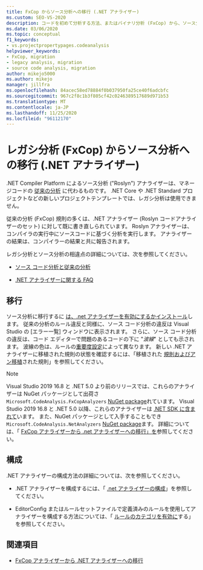 ```yaml
---
title: FxCop からソース分析への移行 (.NET アナライザー)
ms.custom: SEO-VS-2020
description: コードを初めて分析する方法、またはバイナリ分析 (FxCop) から、ソース分析を使用してマネージコードを分析する新しい方法 (.NET アナライザー) に移行する方法について説明します。
ms.date: 03/06/2020
ms.topic: conceptual
f1_keywords:
- vs.projectpropertypages.codeanalysis
helpviewer_keywords:
- FxCop, migration
- legacy analysis, migration
- source code analysis, migration
author: mikejo5000
ms.author: mikejo
manager: jillfra
ms.openlocfilehash: 84acec58ed78884f0b037950fa25ce40f6adcbfc
ms.sourcegitcommit: 967c2f8c1b3f805cf42c0246389517689d971b53
ms.translationtype: MT
ms.contentlocale: ja-JP
ms.lasthandoff: 11/25/2020
ms.locfileid: "96112170"
---
```

# <a name="migrate-from-legacy-analysis-fxcop-to-source-analysis-net-analyzers"></a>レガシ分析 (FxCop) からソース分析への移行 (.NET アナライザー)

.NET Compiler Platform によるソース分析 ("Roslyn") アナライザーは、マネージコードの [従来の分析](../code-quality/code-analysis-for-managed-code-overview.md) に代わるものです。 .NET Core や .NET Standard プロジェクトなどの新しいプロジェクトテンプレートでは、レガシ分析は使用できません。

従来の分析 (FxCop) 規則の多くは、.NET アナライザー (Roslyn コードアナライザーのセット) に対して既に書き直しられています。 Roslyn アナライザーは、コンパイラの実行中にソースコードに基づく分析を実行します。 アナライザーの結果は、コンパイラーの結果と共に報告されます。

レガシ分析とソース分析の相違点の詳細については、次を参照してください。

- [ソース コード分析と従来の分析](../code-quality/net-analyzers-faq.md#whats-the-difference-between-legacy-fxcop-and-net-analyzers)

- [.NET アナライザーに関する FAQ](../code-quality/net-analyzers-faq.md)

## <a name="migration"></a>移行

ソース分析に移行するに [は、.net アナライザーを有効にするかインストール](install-net-analyzers.md)します。 従来の分析のルール違反と同様に、ソース コード分析の違反は Visual Studio の [エラー一覧] ウィンドウに表示されます。 さらに、ソース コード分析の違反は、コード エディターで問題のあるコードの下に "*波線*" としても示されます。 波線の色は、ルールの[重要度設定](../code-quality/use-roslyn-analyzers.md#configure-severity-levels)によって異なります。 新しい .NET アナライザーに移植された規則の状態を確認するには、「移植された [規則およびアン移植](../code-quality/fxcop-rule-port-status.md)された規則」を参照してください。

> [!NOTE]
> Visual Studio 2019 16.8 と .NET 5.0 より前のリリースでは、これらのアナライザーは NuGet パッケージとして出荷さ `Microsoft.CodeAnalysis.FxCopAnalyzers` [NuGet package](https://www.nuget.org/packages/Microsoft.CodeAnalysis.FxCopAnalyzers)れています。 Visual Studio 2019 16.8 と .NET 5.0 以降、これらのアナライザーは [.NET SDK に含まれて](/dotnet/fundamentals/code-analysis/overview)います。 また、NuGet パッケージとして入手することもでき `Microsoft.CodeAnalysis.NetAnalyzers` [NuGet package](https://www.nuget.org/packages/Microsoft.CodeAnalysis.NetAnalyzers)ます。 詳細については、「 [FxCop アナライザーから .net アナライザーへの移行」を](migrate-from-fxcop-analyzers-to-net-analyzers.md)参照してください。

## <a name="configuration"></a>構成

.NET アナライザーの構成方法の詳細については、次を参照してください。

- .NET アナライザーを構成するには、「 [.net アナライザーの構成](/dotnet/fundamentals/code-analysis/code-quality-rule-options)」を参照してください。

- EditorConfig またはルールセットファイルで定義済みのルールを使用してアナライザーを構成する方法については、「 [ルールのカテゴリを有効に](/dotnet/fundamentals/code-analysis/code-quality-rule-options)する」を参照してください。

## <a name="see-also"></a>関連項目

- [FxCop アナライザーから .NET アナライザーへの移行](migrate-from-fxcop-analyzers-to-net-analyzers.md)
